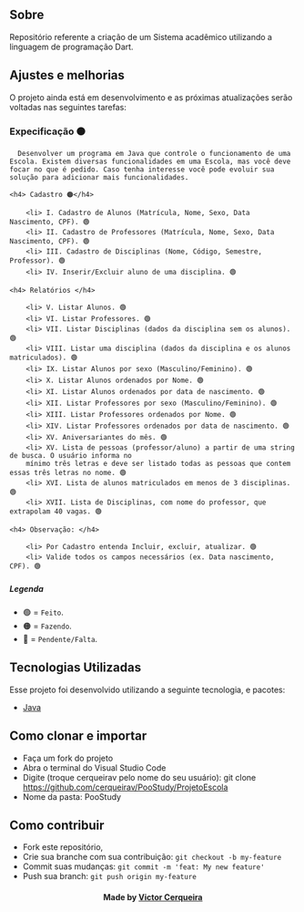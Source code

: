 <a id="about"></a>

## Sobre

   Repositório referente a criação de um Sistema acadêmico utilizando a linguagem de programação Dart.

<a id="features"></a>

## Ajustes e melhorias

O projeto ainda está em desenvolvimento e as próximas atualizações serão voltadas nas seguintes tarefas:

<h3> Expecificação 🟠</h3>

      Desenvolver um programa em Java que controle o funcionamento de uma Escola. Existem diversas funcionalidades em uma Escola, mas você deve focar no que é pedido. Caso tenha interesse você pode evoluir sua solução para adicionar mais funcionalidades.
 
	<h4> Cadastro 🟠</h4>

        <li> I. Cadastro de Alunos (Matrícula, Nome, Sexo, Data Nascimento, CPF). 🟢
        <li> II. Cadastro de Professores (Matrícula, Nome, Sexo, Data Nascimento, CPF). 🟢
        <li> III. Cadastro de Disciplinas (Nome, Código, Semestre, Professor). 🟢
        <li> IV. Inserir/Excluir aluno de uma disciplina. 🟢

	<h4> Relatórios </h4>	

        <li> V. Listar Alunos. 🟢
        <li> VI. Listar Professores. 🟢
        <li> VII. Listar Disciplinas (dados da disciplina sem os alunos). 🟢
        <li> VIII. Listar uma disciplina (dados da disciplina e os alunos matriculados). 🟢
        <li> IX. Listar Alunos por sexo (Masculino/Feminino). 🟢
        <li> X. Listar Alunos ordenados por Nome. 🟢
        <li> XI. Listar Alunos ordenados por data de nascimento. 🟢
        <li> XII. Listar Professores por sexo (Masculino/Feminino). 🟢
        <li> XIII. Listar Professores ordenados por Nome. 🟢
        <li> XIV. Listar Professores ordenados por data de nascimento. 🟢
		<li> XV. Aniversariantes do mês. 🟢
		<li> XV. Lista de pessoas (professor/aluno) a partir de uma string de busca. O usuário informa no 
		mínimo três letras e deve ser listado todas as pessoas que contem essas três letras no nome. 🟢
		<li> XVI. Lista de alunos matriculados em menos de 3 disciplinas. 🟢
		<li> XVII. Lista de Disciplinas, com nome do professor, que extrapolam 40 vagas. 🟢

	<h4> Observação: </h4>

		<li> Por Cadastro entenda Incluir, excluir, atualizar. 🟢
		<li> Valide todos os campos necessários (ex. Data nascimento, CPF). 🟢


##### Legenda
- 🟢 = `Feito`.
- 🟠 = `Fazendo`.
- 🔴 = `Pendente/Falta`.

<a id="technologies-used"></a>

## Tecnologias Utilizadas

Esse projeto foi desenvolvido utilizando a seguinte tecnologia, e pacotes:

- [Java](https://www.java.com/pt-BR/)

<a id="how-to-use"></a>

## Como clonar e importar

- Faça um fork do projeto
- Abra o terminal do Visual Studio Code
- Digite (troque cerqueirav pelo nome do seu usuário): git clone https://github.com/cerqueirav/PooStudy/ProjetoEscola
- Nome da pasta: PooStudy


<a id="how-to-contribute"></a>

## Como contribuir

- Fork este repositório,
- Crie sua branche com sua contribuição: `git checkout -b my-feature`
- Commit suas mudanças: `git commit -m 'feat: My new feature' `
- Push sua branch: `git push origin my-feature`

<h4 align="center">
    Made by <a href="https://github.com/cerqueirav" target="_blank">Victor Cerqueira</a>
</h4>